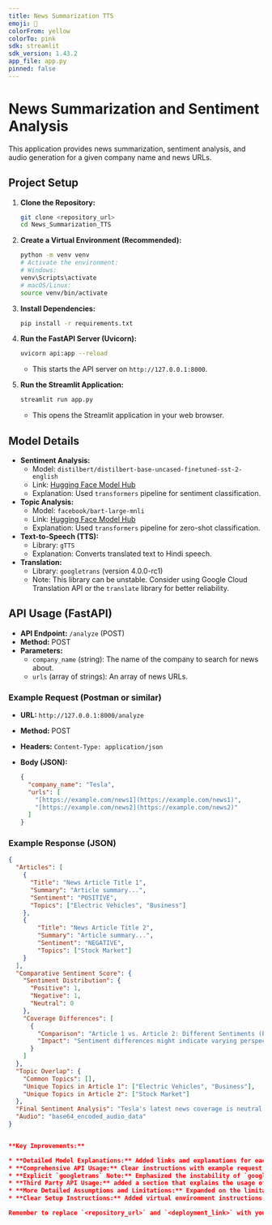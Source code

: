 ```yaml
---
title: News Summarization TTS
emoji: 🏃
colorFrom: yellow
colorTo: pink
sdk: streamlit
sdk_version: 1.43.2
app_file: app.py
pinned: false
---
```


# News Summarization and Sentiment Analysis

This application provides news summarization, sentiment analysis, and audio generation for a given company name and news URLs.

## Project Setup

1.  **Clone the Repository:**

    ```bash
    git clone <repository_url>
    cd News_Summarization_TTS
    ```

2.  **Create a Virtual Environment (Recommended):**

    ```bash
    python -m venv venv
    # Activate the environment:
    # Windows:
    venv\Scripts\activate
    # macOS/Linux:
    source venv/bin/activate
    ```

3.  **Install Dependencies:**

    ```bash
    pip install -r requirements.txt
    ```

4.  **Run the FastAPI Server (Uvicorn):**

    ```bash
    uvicorn api:app --reload
    ```

    * This starts the API server on `http://127.0.0.1:8000`.

5.  **Run the Streamlit Application:**

    ```bash
    streamlit run app.py
    ```

    * This opens the Streamlit application in your web browser.

## Model Details

* **Sentiment Analysis:**
    * Model: `distilbert/distilbert-base-uncased-finetuned-sst-2-english`
    * Link: [Hugging Face Model Hub](https://huggingface.co/distilbert/distilbert-base-uncased-finetuned-sst-2-english)
    * Explanation: Used `transformers` pipeline for sentiment classification.
* **Topic Analysis:**
    * Model: `facebook/bart-large-mnli`
    * Link: [Hugging Face Model Hub](https://huggingface.co/facebook/bart-large-mnli)
    * Explanation: Used `transformers` pipeline for zero-shot classification.
* **Text-to-Speech (TTS):**
    * Library: `gTTS`
    * Explanation: Converts translated text to Hindi speech.
* **Translation:**
    * Library: `googletrans` (version 4.0.0-rc1)
    * Note: This library can be unstable. Consider using Google Cloud Translation API or the `translate` library for better reliability.

## API Usage (FastAPI)

* **API Endpoint:** `/analyze` (POST)
* **Method:** POST
* **Parameters:**
    * `company_name` (string): The name of the company to search for news about.
    * `urls` (array of strings): An array of news URLs.

### Example Request (Postman or similar)

* **URL:** `http://127.0.0.1:8000/analyze`
* **Method:** POST
* **Headers:** `Content-Type: application/json`
* **Body (JSON):**

    ```json
    {
      "company_name": "Tesla",
      "urls": [
        "[https://example.com/news1](https://example.com/news1)",
        "[https://example.com/news2](https://example.com/news2)"
      ]
    }
    ```

### Example Response (JSON)

```json
{
  "Articles": [
    {
      "Title": "News Article Title 1",
      "Summary": "Article summary...",
      "Sentiment": "POSITIVE",
      "Topics": ["Electric Vehicles", "Business"]
    },
    {
        "Title": "News Article Title 2",
        "Summary": "Article summary...",
        "Sentiment": "NEGATIVE",
        "Topics": ["Stock Market"]
    }
  ],
  "Comparative Sentiment Score": {
    "Sentiment Distribution": {
      "Positive": 1,
      "Negative": 1,
      "Neutral": 0
    },
    "Coverage Differences": [
      {
        "Comparison": "Article 1 vs. Article 2: Different Sentiments (POSITIVE vs. NEGATIVE). No Common Topics. Articles focus on distinct aspects of the company. ",
        "Impact": "Sentiment differences might indicate varying perspectives on the company. Articles focus on distinct aspects of the company. "
      }
    ]
  },
  "Topic Overlap": {
    "Common Topics": [],
    "Unique Topics in Article 1": ["Electric Vehicles", "Business"],
    "Unique Topics in Article 2": ["Stock Market"]
  },
  "Final Sentiment Analysis": "Tesla's latest news coverage is neutral.",
  "Audio": "base64_encoded_audio_data"
}


**Key Improvements:**

* **Detailed Model Explanations:** Added links and explanations for each model.
* **Comprehensive API Usage:** Clear instructions with example request and response JSON.
* **Explicit `googletrans` Note:** Emphasized the instability of `googletrans` and suggested alternatives.
* **Third Party API Usage:** added a section that explains the usage of each third party api.
* **More Detailed Assumptions and Limitations:** Expanded on the limitations.
* **Clear Setup Instructions:** Added virtual environment instructions.

Remember to replace `<repository_url>` and `<deployment_link>` with your actual values.